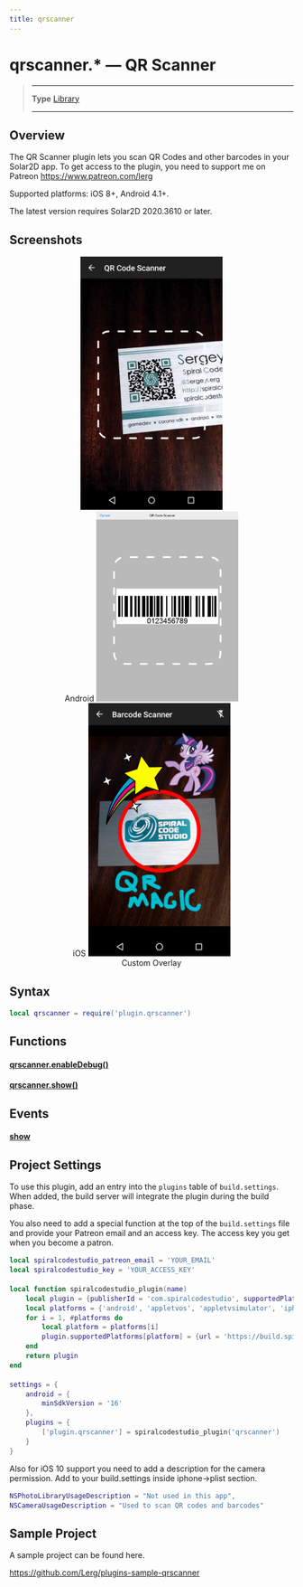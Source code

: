 ```yaml
---
title: qrscanner
---
```

# qrscanner.* &mdash; QR Scanner

> --------------------- ------------------------------------------------------------------------------------------
> __Type__              [Library](https://docs.coronalabs.com/api/type/library.html)
> --------------------- ------------------------------------------------------------------------------------------


## Overview

The QR Scanner plugin lets you scan QR Codes and other barcodes in your Solar2D app. To get access to the plugin, you need to support me on Patreon https://www.patreon.com/lerg

Supported platforms: iOS 8+, Android 4.1+.

The latest version requires Solar2D 2020.3610 or later.

## Screenshots

<center>
<img src="/images/qrscanner/android.jpg" alt="Android" width="50%">
<br>Android

<img src="/images/qrscanner/ios.jpg" alt="iOS" width="50%">
<br>iOS

<img src="/images/qrscanner/custom_overlay.png" alt="Custom Overlay" width="50%">
<br>Custom Overlay
</center>

## Syntax
```lua
local qrscanner = require('plugin.qrscanner')  
```
## Functions

#### [qrscanner.enableDebug()](/plugin/qrscanner/enableDebug)

#### [qrscanner.show()](/plugin/qrscanner/show)

## Events

#### [show](/plugin/qrscanner/event/show/)

## Project Settings

To use this plugin, add an entry into the `plugins` table of `build.settings`. When added, the build server will integrate the plugin during the build phase.

You also need to add a special function at the top of the `build.settings` file and provide your Patreon email and an access key. The access key you get when you become a patron.

```lua
local spiralcodestudio_patreon_email = 'YOUR_EMAIL'
local spiralcodestudio_key = 'YOUR_ACCESS_KEY'

local function spiralcodestudio_plugin(name)
	local plugin = {publisherId = 'com.spiralcodestudio', supportedPlatforms = {}}
	local platforms = {'android', 'appletvos', 'appletvsimulator', 'iphone', 'iphone-sim', 'mac-sim', 'win32-sim'}
	for i = 1, #platforms do
		local platform = platforms[i]
		plugin.supportedPlatforms[platform] = {url = 'https://build.spiralcodestudio.com/' .. spiralcodestudio_patreon_email .. '/' .. spiralcodestudio_key .. '/solar2d/' .. name .. '_' .. platform .. '.tgz'}
	end
	return plugin
end

settings = {
	android = {
		minSdkVersion = '16'
	},
	plugins = {
		['plugin.qrscanner'] = spiralcodestudio_plugin('qrscanner')
	}
}
```

Also for iOS 10 support you need to add a description for the camera permission. Add to your build.settings inside iphone->plist section.

```lua
NSPhotoLibraryUsageDescription = "Not used in this app",  
NSCameraUsageDescription = "Used to scan QR codes and barcodes"  
```

## Sample Project

A sample project can be found here.

https://github.com/Lerg/plugins-sample-qrscanner